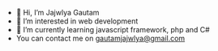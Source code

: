 - 👋 Hi, I’m Jajwlya Gautam
- 👀 I’m interested in web development
- 🌱 I’m currently learning javascript framework, php and C#
- You can contact me on gautamjajwlya@gmail.com

<!---
Gypsy-GT/Gypsy-GT is a ✨ special ✨ repository because its `README.md` (this file) appears on your GitHub profile.
You can click the Preview link to take a look at your changes.
--->
